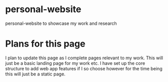 # personal-website
personal-website to showcase my work and research

# Plans for this page
I plan to update this page as I complete pages relevant to my work. This will just be a basic landing page for my work etc. I have set up the core structure to add web app features if I so choose however for the time being this will just be a static page.
